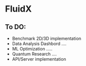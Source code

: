 # FluidX


## To DO:
- Benchmark 2D/3D implementation
- Data Analysis Dashbord ....
- ML Optimization .....
- Quantum Research ....
- API/Server implementation
